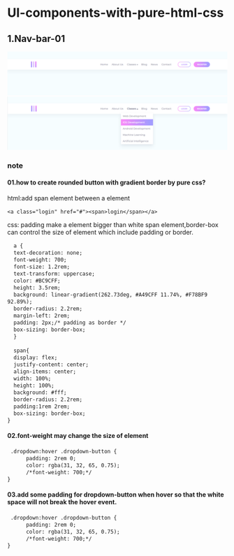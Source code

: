# UI-components-with-pure-html-css

## 1.Nav-bar-01
![preview](https://github.com/designer-kevinxie/UI-components-with-pure-html-css/blob/master/nav-bar-01/images/preview-default.png)
![hover](https://github.com/designer-kevinxie/UI-components-with-pure-html-css/blob/master/nav-bar-01/images/preview-hover.png)
### note
#### 01.how to create rounded button with gradient border by pure css?
html:add span element between a element

    <a class="login" href="#"><span>login</span></a>
    
css: padding make a element bigger than white span element,border-box can control the size of element which include padding or border.

      a {
      text-decoration: none;
      font-weight: 700;
      font-size: 1.2rem;
      text-transform: uppercase;
      color: #BC9CFF;
      height: 3.5rem;
      background: linear-gradient(262.73deg, #A49CFF 11.74%, #F78BF9 92.89%);
      border-radius: 2.2rem;
      margin-left: 2rem;
      padding: 2px;/* padding as border */
      box-sizing: border-box;
      }

      span{
      display: flex;
      justify-content: center;
      align-items: center;
      width: 100%;
      height: 100%;
      background: #fff;
      border-radius: 2.2rem;
      padding:1rem 2rem;
      box-sizing: border-box;
    }
    
    
#### 02.font-weight may change the size of element
     .dropdown:hover .dropdown-button {
          padding: 2rem 0;
          color: rgba(31, 32, 65, 0.75);
          /*font-weight: 700;*/
    }
#### 03.add some padding for dropdown-button when hover so that the white space will not break the hover event.
     .dropdown:hover .dropdown-button {
          padding: 2rem 0;
          color: rgba(31, 32, 65, 0.75);
          /*font-weight: 700;*/
    }

